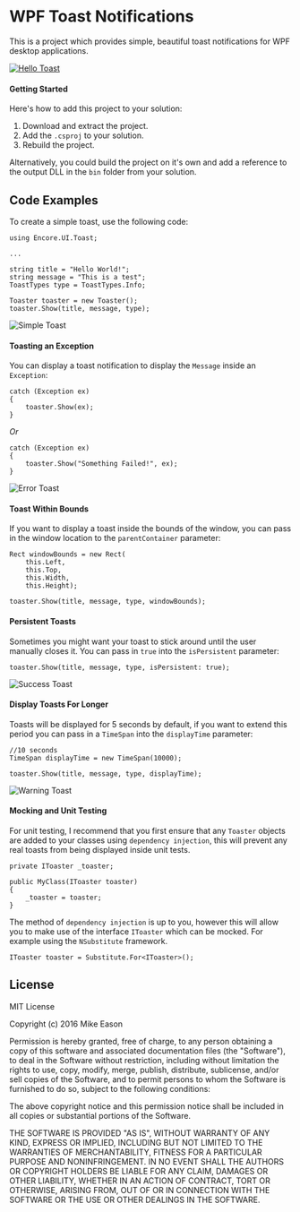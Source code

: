 # WPF Toast Notifications

This is a project which provides simple, beautiful toast notifications for WPF desktop applications.

[![Hello Toast](https://i.gyazo.com/7553a0bda0743cfd10aad83fa6c4055d.gif)](https://gyazo.com/7553a0bda0743cfd10aad83fa6c4055d)

#### Getting Started

Here's how to add this project to your solution:

1. Download and extract the project.
2. Add the `.csproj` to your solution.
3. Rebuild the project.

Alternatively, you could build the project on it's own and add a reference to the output DLL in 
the `bin` folder from your solution.

## Code Examples

To create a simple toast, use the following code:

```
using Encore.UI.Toast;

...

string title = "Hello World!";
string message = "This is a test";
ToastTypes type = ToastTypes.Info;

Toaster toaster = new Toaster();
toaster.Show(title, message, type);
```

![Simple Toast](https://raw.githubusercontent.com/mike-eason/WPF_ToastNotifications/master/Documentation/Toast1.PNG)

#### Toasting an Exception

You can display a toast notification to display the `Message` inside an `Exception`:

```
catch (Exception ex)
{
    toaster.Show(ex);
}
```

*Or*

```
catch (Exception ex)
{
    toaster.Show("Something Failed!", ex);
}
```

![Error Toast](https://raw.githubusercontent.com/mike-eason/WPF_ToastNotifications/master/Documentation/Toast2.PNG)

#### Toast Within Bounds

If you want to display a toast inside the bounds of the window, you can pass in the window location to the
`parentContainer` parameter:

```
Rect windowBounds = new Rect(
    this.Left,
    this.Top,
    this.Width,
    this.Height);

toaster.Show(title, message, type, windowBounds);
```

#### Persistent Toasts

Sometimes you might want your toast to stick around until the user manually closes it. You can pass in `true`
into the `isPersistent` parameter:

```
toaster.Show(title, message, type, isPersistent: true);
```

![Success Toast](https://raw.githubusercontent.com/mike-eason/WPF_ToastNotifications/master/Documentation/Toast3.PNG)

#### Display Toasts For Longer

Toasts will be displayed for 5 seconds by default, if you want to extend this period you can pass in a `TimeSpan`
into the `displayTime` parameter:

```
//10 seconds
TimeSpan displayTime = new TimeSpan(10000);

toaster.Show(title, message, type, displayTime);
```

![Warning Toast](https://raw.githubusercontent.com/mike-eason/WPF_ToastNotifications/master/Documentation/Toast4.PNG)

#### Mocking and Unit Testing

For unit testing, I recommend that you first ensure that any `Toaster` objects are added to your classes using
`dependency injection`, this will prevent any real toasts from being displayed inside unit tests.

```
private IToaster _toaster;

public MyClass(IToaster toaster)
{
    _toaster = toaster;   
}
```

The method of `dependency injection` is up to you, however this will allow you to make use of the interface `IToaster` 
which can be mocked. For example using the `NSubstitute` framework.

```
IToaster toaster = Substitute.For<IToaster>();
```

## License

MIT License

Copyright (c) 2016 Mike Eason

Permission is hereby granted, free of charge, to any person obtaining a copy
of this software and associated documentation files (the "Software"), to deal
in the Software without restriction, including without limitation the rights
to use, copy, modify, merge, publish, distribute, sublicense, and/or sell
copies of the Software, and to permit persons to whom the Software is
furnished to do so, subject to the following conditions:

The above copyright notice and this permission notice shall be included in all
copies or substantial portions of the Software.

THE SOFTWARE IS PROVIDED "AS IS", WITHOUT WARRANTY OF ANY KIND, EXPRESS OR
IMPLIED, INCLUDING BUT NOT LIMITED TO THE WARRANTIES OF MERCHANTABILITY,
FITNESS FOR A PARTICULAR PURPOSE AND NONINFRINGEMENT. IN NO EVENT SHALL THE
AUTHORS OR COPYRIGHT HOLDERS BE LIABLE FOR ANY CLAIM, DAMAGES OR OTHER
LIABILITY, WHETHER IN AN ACTION OF CONTRACT, TORT OR OTHERWISE, ARISING FROM,
OUT OF OR IN CONNECTION WITH THE SOFTWARE OR THE USE OR OTHER DEALINGS IN THE
SOFTWARE.